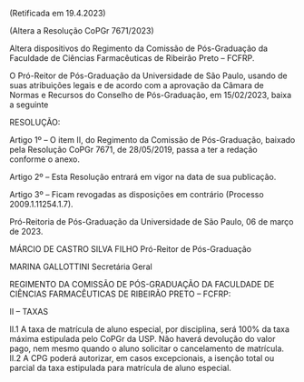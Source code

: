 (Retificada em 19.4.2023)

(Altera a Resolução CoPGr 7671/2023)

Altera dispositivos do Regimento da Comissão de Pós-Graduação da Faculdade de Ciências Farmacêuticas de Ribeirão Preto – FCFRP.

O Pró-Reitor de Pós-Graduação da Universidade de São Paulo, usando de suas atribuições legais e de acordo com a aprovação da Câmara de Normas e Recursos do Conselho de Pós-Graduação, em 15/02/2023, baixa a seguinte

RESOLUÇÃO:

Artigo 1º – O item II, do Regimento da Comissão de Pós-Graduação, baixado pela Resolução CoPGr 7671, de 28/05/2019, passa a ter a redação conforme o anexo.

Artigo 2º – Esta Resolução entrará em vigor na data de sua publicação.

Artigo 3º – Ficam revogadas as disposições em contrário (Processo 2009.1.11254.1.7).

Pró-Reitoria de Pós-Graduação da Universidade de São Paulo, 06 de março de 2023.

MÁRCIO DE CASTRO SILVA FILHO
Pró-Reitor de Pós-Graduação

MARINA GALLOTTINI
Secretária Geral

REGIMENTO DA COMISSÃO DE PÓS-GRADUAÇÃO DA
FACULDADE DE CIÊNCIAS FARMACÊUTICAS DE RIBEIRÃO PRETO – FCFRP:

II – TAXAS

II.1 A taxa de matrícula de aluno especial, por disciplina, será 100% da taxa máxima estipulada pelo CoPGr da USP. Não haverá devolução do valor pago, nem mesmo quando o aluno solicitar o cancelamento de matrícula.
II.2 A CPG poderá autorizar, em casos excepcionais, a isenção total ou parcial da taxa
estipulada para matrícula de aluno especial.
